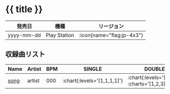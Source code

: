 # {{ title }}

|発売日|機種|リージョン|
|------|----|---------|
|yyyy-mm-dd|Play Station| :icon{name="flag:jp-4x3"} |

## 収録曲リスト

|Name|Artist|BPM|SINGLE|DOUBLE|COUPLE|
|----|------|---|------|------|------|
|[song](/)|artist|000| :chart{:levels='[1,1,1,1]'} | :chart{:levels='[1,1,1]' :charts='[1,2,3]'} |

<!--
:charts\{levels="(.+?)" charts="(.+?)"\}\|
:chart{:levels='[$1]' :charts='[$2]'} |
-->
